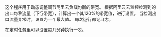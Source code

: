 

这个程序用于动态调整调节阿里云负载均衡的带宽。 根据阿里云云监控检测到的出口每秒流量（下行带宽），计算出一个其120%的带宽值，进行设置。 当检测出口流量异常时，设置为一个最大值。 每次运行都记日志。

在定时任务里可以设置每几分钟执行一次。

